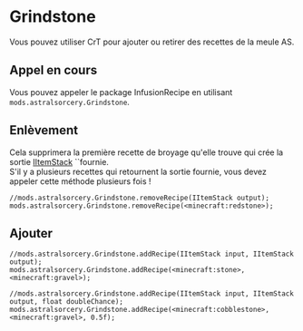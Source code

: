 # Grindstone

Vous pouvez utiliser CrT pour ajouter ou retirer des recettes de la meule AS.

## Appel en cours

Vous pouvez appeler le package InfusionRecipe en utilisant `mods.astralsorcery.Grindstone`.

## Enlèvement

Cela supprimera la première recette de broyage qu'elle trouve qui crée la sortie [IItemStack](/Vanilla/Items/IItemStack/) ``fournie.  
S'il y a plusieurs recettes qui retournent la sortie fournie, vous devez appeler cette méthode plusieurs fois !

```zenscript
//mods.astralsorcery.Grindstone.removeRecipe(IItemStack output);
mods.astralsorcery.Grindstone.removeRecipe(<minecraft:redstone>);
```

## Ajouter

```zenscript
//mods.astralsorcery.Grindstone.addRecipe(IItemStack input, IItemStack output);
mods.astralsorcery.Grindstone.addRecipe(<minecraft:stone>, <minecraft:gravel>);

//mods.astralsorcery.Grindstone.addRecipe(IItemStack input, IItemStack output, float doubleChance);
mods.astralsorcery.Grindstone.addRecipe(<minecraft:cobblestone>, <minecraft:gravel>, 0.5f);
```